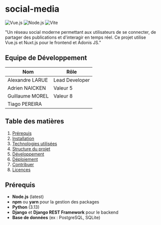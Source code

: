 # social-media
![Vue.js](https://img.shields.io/badge/Powered%20by-Vue.js-%234FC08D) ![Node.js](https://img.shields.io/badge/Powered%20by-Node.js-%234FC08D) ![Vite](https://img.shields.io/badge/Powered%20by-Vite-%234FC08D)
 
"Un réseau social moderne permettant aux utilisateurs de se connecter, de partager des publications et d'interagir en temps réel. Ce projet utilise Vue.js et Nuxt.js pour le frontend et Adonis JS."

## Equipe de Développement 

| Nom       | Rôle      |
|-----------|-----------|
| Alexandre LARUE  | Lead Developer  |
| Adrien NAICKEN   | Valeur 5  | 
| Guillaume MOREL  | Valeur 8  |
| Tiago PEREIRA    | 




## Table des matières


1. [Prérequis](#prérequis)
2. [Installation](#installation)
3. [Technologies utilisées](#technologies-utilisées)
4. [Structure du projet](#structure-du-projet)
5. [Développement](#développement)
6. [Déploiement](#déploiement)
7. [Contribuer](#contribuer)
8. [Licences](#licences)

## Prérequis


- **Node.js** (latest)
- **npm** ou **yarn** pour la gestion des packages
- **Python** (3.13)
- **Django** et **Django REST Framework** pour le backend
- **Base de données** (ex : PostgreSQL, SQLite)

